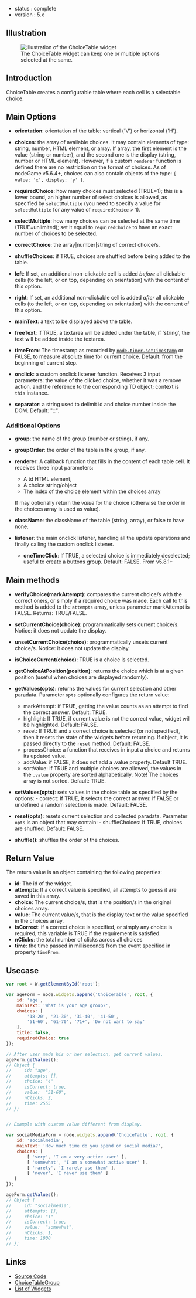  - status : complete
 - version : 5.x

## Illustration

<figure>
  <img src="http://nodegame.org/images/wiki/v5/choice-table-widget.jpg" alt="Illustration of the ChoiceTable widget">
  <br>
  <figcaption>The ChoiceTable widget can keep one or multiple options
  selected at the same.</figcaption>
</figure>

## Introduction

ChoiceTable creates a configurable table where each cell is a
selectable choice.

## Main Options

- **orientation**: orientation of the table: vertical ('V') or
    horizontal ('H').

- **choices**: the array of available choices. It may contain elements
    of type: string, number, HTML element, or array. If array, the
    first element is the value (string or number), and the second one
    is the display (string, number or HTML element). However, if a
    custom `renderer` function is defined there are no restriction on
    the format of choices. As of nodeGame v5.6.4+, choices can also
    contain objects of the type: `{ value: 'x', display: 'y' }`.

- **requiredChoice**: how many choices must selected (TRUE=1); this is
    a lower bound, an higher number of select choices is allowed, as
    specified by `selectMultiple` (you need to specify a value for
    `selectMultiple` for any value of `requiredChoice` > 1).

- **selectMultiple**: how many choices can be selected at the same time
    (TRUE=unlimited); set it equal to `requiredChoice` to have an exact number
    of choices to be selected.

- **correctChoice**: the array|number|string of correct choice/s.

- **shuffleChoices**: if TRUE, choices are shuffled before being added
    to the table.

- **left**: If set, an additional non-clickable cell is added _before_
    all clickable cells (to the left, or on top, depending on
    orientation) with the content of this option.

- **right**: If set, an additional non-clickable cell is added _after_
    all clickable cells (to the left, or on top, depending on
    orientation) with the content of this option.

- **mainText**: a text to be displayed above the table.

- **freeText**: if TRUE, a textarea will be added under the table,
    if 'string', the text will be added inside the textarea.

- **timeFrom**: The timestamp as recorded by
    [`node.timer.setTimestamp`](Timer-API-v5) or FALSE, to measure
    absolute time for current choice. Default: from the beginning of
    current step.

- **onclick**: a custom onclick listener function. Receives 3 input
  parameters: the value of the clicked choice, whether it was a remove
  action, and the reference to the corresponding TD object; context is
  `this` instance.

- **separator**: a string used to delimit id and choice number inside the DOM.
  Default: "::".



### Additional Options

- **group**: the name of the group (number or string), if any.

- **groupOrder**: the order of the table in the group, if any.

- **renderer**: A callback function that fills in the content of each
         table cell. It receives three input parameters:

     - A td HTML element,
     - A choice string/object
     - The index of the choice element within the choices array

    If may optionally return the _value_ for the choice (otherwise
    the order in the choices array is used as value).

- **className**: the className of the table (string, array), or false
    to have none.

- **listener**: the main onclick listener, handling all the update
  operations and finally calling the custom onclick listener.

  - **oneTimeClick**: If TRUE, a selected choice is immediately deselected;
  useful to create a buttons group. Default: FALSE. From v5.8.1+

## Main methods

- **verifyChoice(markAttempt)**: compares the current choice/s with
    the correct one/s, or simply if a required choice was made. Each
    call to this method is added to the `attempts` array, unless
    parameter markAttempt is FALSE. Returns: TRUE/FALSE.

- **setCurrentChoice(choice)**: programmatically sets current
    choice/s. Notice: it does not update the display.

- **unsetCurrentChoice(choice)**: programmatically unsets current
    choice/s. Notice: it does not update the display.

- **isChoiceCurrent(choice)**: TRUE is a choice is selected.

- **getChoiceAtPosition(position)**: returns the choice which is at a
    given position (useful when choices are displayed randomly).

- **getValues(opts)**: returns the values for current selection and
    other paradata. Parameter `opts` optionally configures the return
    value:

    - markAttempt: if TRUE, getting the value counts as an attempt
         to find the correct answer. Default: TRUE.
    - highlight: If TRUE, if current value is not the correct
         value, widget will be highlighted. Default: FALSE.
    - reset: If TRUE and a correct choice is selected (or not
         specified), then it resets the state of the widgets before
         returning. If object, it is passed directly to the `reset`
         method. Default: FALSE.
    - processChoice: a function that receives in input a choice and
         returns its updated value.
    - addValue: if FALSE, it does not add a .value property. Default
        TRUE.
    - sortValue: If TRUE and multiple choices are allowed, the values
        in the `.value` property are sorted alphabetically. Note! The
        choices array is not sorted. Default: TRUE.

- **setValues(opts)**: sets values in the choice table as specified by
    the options:
       - correct: If TRUE, it selects the correct answer. If FALSE or
         undefined a random selection is made. Default: FALSE.

- **reset(opts)**: resets current selection and collected
    paradata. Parameter `opts` is an object that may contain:
       - shuffleChoices: If TRUE, choices are shuffled. Default: FALSE.

- **shuffle()**: shuffles the order of the choices.

## Return Value

The return value is an object containing the following properties:

- **id**: The id of the widget.
- **attempts**: If a correct value is specified, all attempts to guess
    it are saved in this array.
- **choice**: The current choice/s, that is the position/s in the original
    choices array.
- **value**: The current value/s, that is the display text or the
    value specified in the choices array.
- **isCorrect**: if a correct choice is specified, or simply any choice
    is required, this variable is TRUE if the requirement is satisfied.
- **nClicks**: the total number of clicks across all choices
- **time**: the time passed in milliseconds from the event specified
    in property `timeFrom`.


## Usecase

```js
var root = W.getElementById('root');

var ageForm = node.widgets.append('ChoiceTable', root, {
    id: 'age',
    mainText: 'What is your age group?',
    choices: [
        '18-20', '21-30', '31-40', '41-50',
        '51-60', '61-70', '71+', 'Do not want to say'
    ],
    title: false,
    requiredChoice: true
});

// After user made his or her selection, get current values.
ageForm.getValues();
// Object {
//     id: "age",
//     attempts: [],
//     choice: "4"
//     isCorrect: true,
//     value:  "51-60",
//     nClicks: 2,
//     time: 2555
// };


// Example with custom value different from display.

var socialMediaForm = node.widgets.append('ChoiceTable', root, {
    id: 'socialmedia',
    mainText: 'How much time do you spend on social media?',
    choices: [
        [ 'very', 'I am a very active user' ],
        [ 'somewhat', 'I am a somewhat active user' ],
        [ 'rarely', 'I rarely use them' ],
        [ 'never', 'I never use them' ]
   ]
});

ageForm.getValues();
// Object {
//     id: "socialmedia",
//     attempts: [],
//     choice: "1"
//     isCorrect: true,
//     value:  "somewhat",
//     nClicks: 1,
//     time: 1000
// };

```

## Links

- [Source Code](https://github.com/nodeGame/nodegame-widgets/blob/master/widgets/ChoiceTable.js)
- [ChoiceTableGroup](ChoiceTableGroup-Widget-v5)
- [List of Widgets](Widgets-v5)
